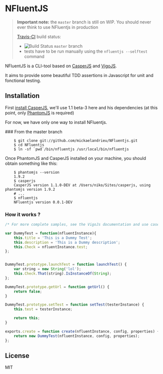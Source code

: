 # NFluentJS

>**Important note:** the `master` branch is still on WIP. You should never ever think to use NFluentjs
in production
>
>[Travis-CI](http://travis-ci.org/mickaelandrieu/NFluentjs) build status:
>
>- ![Build Status](https://travis-ci.org/mickaelandrieu/NFluentjs.png?branch=master) `master` branch
>- tests have to be run manually using the `nfluentjs --selftest` command

NFluentJS is a CLI-tool based on [CasperJS](http://www.casperjs.org/)
and [VigoJS](http://slimerjs.org/).

It aims to provide some beautiful TDD assertions in Javascript for unit and fonctional testing.

## Installation

First [install CasperJS](http://docs.casperjs.org/en/latest/installation.html), we'll use 1.1 beta-3 here
and his dependencies (at this point, only [PhantomJS](http://www.phantomjs.org/) is required)

For now, we have only one way to install NFluentjs.

### From the master branch

```shell
    $ git clone git://github.com/mickaelandrieu/NFluentjs.git
    $ cd NFluentjs
    $ ln -sf `pwd`/bin/nfluentjs /usr/local/bin/nfluentjs
```

Once PhantomJS and CasperJS installed on your machine, you should obtain something like this:

```shell
    $ phantomjs --version
    1.9.2
    $ casperjs
    CasperJS version 1.1.0-DEV at /Users/niko/Sites/casperjs, using phantomjs version 1.9.2
    # ...
    $ nfluentjs
    NFluentjs version 0.0.1-DEV
```


### How it works ?

```javascript
/* For more complete samples, see the VigoJs documentation and use cases */

var DummyTest = function(nfluentInstance){
    this.title = 'This is a Dummy Test';
    this.description = 'This is a Dummy description';
    this.Check = nfluentInstance.test;
};


DummyTest.prototype.launchTest = function launchTest() {
    var string = new String('lol');
    this.Check.That(string).IsInstanceOf(String);
};

DummyTest.prototype.getUrl = function getUrl() {
    return false;
} 

DummyTest.prototype.setTest = function setTest(testerInstance) {
    this.test = testerInstance;

    return this;
}

exports.create = function create(nfluentInstance, config, properties) {
    return new DummyTest(nfluentInstance, config, properties);
};
```

## License

MIT

